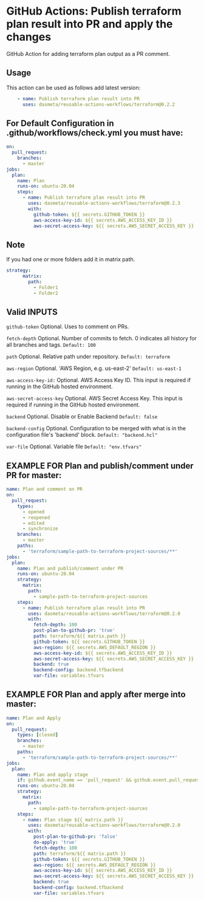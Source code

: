 # GitHub Actions: Publish terraform plan result into PR and apply the changes
GitHub Action for adding terraform plan output as a PR comment.

## Usage

This action can be used as follows add latest version:

```yaml
    - name: Publish terraform plan result into PR
      uses: dasmeta/reusable-actions-workflows/terraform@0.2.2
```

## For Default Configuration in .github/workflows/check.yml you must have:
```yaml
on:
  pull_request:
    branches:
      - master
jobs:  
  plan:
    name: Plan
    runs-on: ubuntu-20.04
    steps:
      - name: Publish terraform plan result into PR
        uses: dasmeta/reusable-actions-workflows/terraform@0.2.3
        with:
          github-token: ${{ secrets.GITHUB_TOKEN }}
          aws-access-key-id: ${{ secrets.AWS_ACCESS_KEY_ID }}
          aws-secret-access-key: ${{ secrets.AWS_SECRET_ACCESS_KEY }}
```

## Note

If you had one or more folders add it in matrix path.

```yaml
strategy:
      matrix:
        path: 
          - Folder1
          - Folder2
```

## Valid INPUTS

`github-token`
Optional. Uses to comment on PRs.

`fetch-depth`
Optional. Number of commits to fetch. 0 indicates all history for all branches and tags.
`Default: 100`

`path`
Optional. Relative path under repository.
`Default: terraform `

`aws-region`
Optional. 'AWS Region, e.g. us-east-2'
`Default: us-east-1`

`aws-access-key-id:` 
Optional. AWS Access Key ID. This input is required if running in the GitHub hosted environment.

`aws-secret-access-key`
Optional. AWS Secret Access Key. This input is required if running in the GitHub hosted environment.

`backend`
Optional. Disable or Enable Backend
`Default: false`

`backend-config`
Optional. Configuration to be merged with what is in the configuration file's 'backend' block.
`Default: "backend.hcl"`

`var-file`
Optional. Variable file
`Default: "env.tfvars"`


## EXAMPLE FOR Plan and publish/comment under PR for master:

```yaml
name: Plan and comment on PR
on:
  pull_request:
    types:
      - opened
      - reopened
      - edited
      - synchronize
    branches:
      - master
    paths:
      - 'terraform/sample-path-to-terraform-project-sources/**'
jobs:  
  plan:
    name: Plan and publish/comment under PR
    runs-on: ubuntu-20.04
    strategy:
      matrix:
        path:
          - sample-path-to-terraform-project-sources
    steps:
      - name: Publish terraform plan result into PR
        uses: dasmeta/reusable-actions-workflows/terraform@0.2.0
        with:
          fetch-depth: 100
          post-plan-to-github-pr: 'true'
          path: terraform/${{ matrix.path }}
          github-token: ${{ secrets.GITHUB_TOKEN }}
          aws-region: ${{ secrets.AWS_DEFAULT_REGION }}
          aws-access-key-id: ${{ secrets.AWS_ACCESS_KEY_ID }}
          aws-secret-access-key: ${{ secrets.AWS_SECRET_ACCESS_KEY }}
          backend: true
          backend-config: backend.tfbackend 
          var-file: variables.tfvars
```

## EXAMPLE FOR Plan and apply after merge into master:

```yaml
name: Plan and Apply
on:
  pull_request:
    types: [closed]
    branches:
      - master
    paths:
      - 'terraform/sample-path-to-terraform-project-sources/**'
jobs:
  plan:
    name: Plan and apply stage
    if: github.event_name == 'pull_request' && github.event.pull_request.merged == true
    runs-on: ubuntu-20.04
    strategy:
      matrix:
        path:
          - sample-path-to-terraform-project-sources
    steps:
      - name: Plan stage ${{ matrix.path }}
        uses: dasmeta/reusable-actions-workflows/terraform@0.2.0
        with:
          post-plan-to-github-pr: 'false'
          do-apply: 'true'
          fetch-depth: 100
          path: terraform/${{ matrix.path }}
          github-token: ${{ secrets.GITHUB_TOKEN }}
          aws-region: ${{ secrets.AWS_DEFAULT_REGION }}
          aws-access-key-id: ${{ secrets.AWS_ACCESS_KEY_ID }}
          aws-secret-access-key: ${{ secrets.AWS_SECRET_ACCESS_KEY }}
          backend: true
          backend-config: backend.tfbackend
          var-file: variables.tfvars

```
